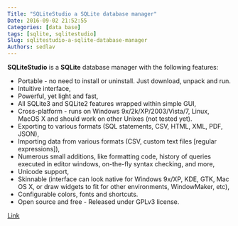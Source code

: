 ```yaml
---
Title: "SQLiteStudio a SQLite database manager"
Date: 2016-09-02 21:52:55
Categories: [data base]
tags: [sqlite, sqlitestudio]
Slug: sqlitestudio-a-sqlite-database-manager
Authors: sedlav
---
```


**SQLiteStudio** is a **SQLite** database manager with the following features:

* Portable - no need to install or uninstall. Just download, unpack and run.
* Intuitive interface,
* Powerful, yet light and fast,
* All SQLite3 and SQLite2 features wrapped within simple GUI,
* Cross-platform - runs on Windows 9x/2k/XP/2003/Vista/7, Linux, MacOS X and should work on other Unixes (not tested yet).
* Exporting to various formats (SQL statements, CSV, HTML, XML, PDF, JSON),
* Importing data from various formats (CSV, custom text files [regular expressions]),
* Numerous small additions, like formatting code, history of queries executed in editor windows, on-the-fly syntax checking, and more,
* Unicode support,
* Skinnable (interface can look native for Windows 9x/XP, KDE, GTK, Mac OS X, or draw widgets to fit for other environments, WindowMaker, etc),
* Configurable colors, fonts and shortcuts.
* Open source and free - Released under GPLv3 license.

[Link](http://sqlitestudio.pl/)
